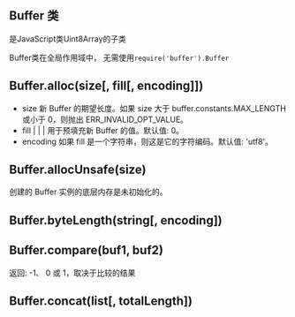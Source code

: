 ## Buffer 类
是JavaScript类Uint8Array的子类

Buffer类在全局作用域中， 无需使用`require('buffer').Buffer`

## Buffer.alloc(size[, fill[, encoding]])
- size <integer> 新 Buffer 的期望长度。如果 size 大于 buffer.constants.MAX_LENGTH 或小于 0，则抛出 ERR_INVALID_OPT_VALUE。
- fill <string> | <Buffer> | <Uint8Array> | <integer> 用于预填充新 Buffer 的值。默认值: 0。
- encoding <string> 如果 fill 是一个字符串，则这是它的字符编码。默认值: 'utf8'。

## Buffer.allocUnsafe(size)
创建的 Buffer 实例的底层内存是未初始化的。

## Buffer.byteLength(string[, encoding])

## Buffer.compare(buf1, buf2)
返回: <integer> -1、 0 或 1，取决于比较的结果

## Buffer.concat(list[, totalLength])